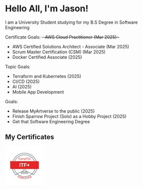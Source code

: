 <!-- 2022-2024 OzzyTheDev, Please Don't Copy -->

# Hello All, I'm Jason!

I am a University Student studying for my B.S Degree in Software Engineering

Certificate Goals:
~~- AWS Cloud Practitioner (Mar 2025)~~~
- AWS Certified Solutions Architect - Associate (Mar 2025)
- Scrum Master Certification (CSM) (Mar 2025)
- Docker Certified Associate (2025)

Topic Goals:
- Terraform and Kubernetes (2025)
- CI/CD (2025)
- AI (2025)
- Mobile App Development

Goals:
- Release MyArtverse to the public (2025)
- Finish Sparrow Project (Solo) as a Hobby Project (2025)
- Get that Software Engineering Degree

## My Certificates

<img src="comptia-it-fundamentals-itf-certification.1 2.png" />
